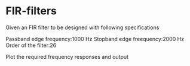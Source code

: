 # FIR-filters

Given an FIR filter to be designed with following specifications

Passband edge frequency:1000 Hz
Stopband edge freequency:2000 Hz
Order of the filter:26

Plot the required frequency responses and output
